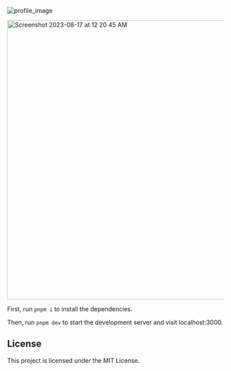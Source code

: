 
![profile_image](https://github.com/jge162/WebDesign/assets/31228460/c09b3bec-2936-4b9b-a193-fd29d602b473)

<img width="650" alt="Screenshot 2023-08-17 at 12 20 45 AM" src="https://github.com/jge162/WebDesign/assets/31228460/be6431c2-316a-4c1d-bff5-65aa4f93770e">


First, run `pnpm i` to install the dependencies.

Then, run `pnpm dev` to start the development server and visit localhost:3000.

## License

This project is licensed under the MIT License.
